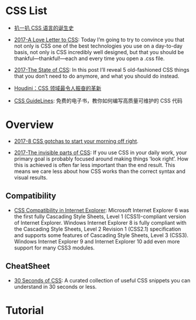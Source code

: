 

# CSS List

- [扒一扒 CSS 语言的诞生史](http://qianduan.guru/2016/07/26/The-Languages-Which-Almost-Became-CSS/)

- [2017-A Love Letter to CSS](https://parg.co/biC): Today I’m going to try to convince you that not only is CSS one of the best technologies you use on a day-to-day basis, not only is CSS incredibly well designed, but that you should be thankful—thankful!—each and every time you open a .css file.

- [2017-The State of CSS](https://parg.co/bLZ): In this post I’ll reveal 5 old-fashioned CSS things that you don’t need to do anymore, and what you should do instead.

- [Houdini：CSS 领域最令人振奋的革新](http://qianduan.guru/2016/05/20/houdini/)

- [CSS GuideLines](http://cssguidelin.es/): 免费的电子书，教你如何编写高质量可维护的 CSS 代码

# Overview

- [2017-8 CSS gotchas to start your morning off right](https://parg.co/bhl).

- [2017-The invisible parts of CSS](https://madebymike.com.au/writing/the-invisible-parts-of-CSS/#cascade): If you use CSS in your daily work, your primary goal is probably focused around making things ‘look right’. How this is achieved is often far less important than the end result. This means we care less about how CSS works than the correct syntax and visual results.

## Compatibility

- [CSS Compatibility in Internet Explorer](https://msdn.microsoft.com/en-us/library/hh781508%28v=vs.85%29.aspx): Microsoft Internet Explorer 6 was the first fully Cascading Style Sheets, Level 1 (CSS1)-compliant version of Internet Explorer. Windows Internet Explorer 8 is fully compliant with the Cascading Style Sheets, Level 2 Revision 1 (CSS2.1) specification and supports some features of Cascading Style Sheets, Level 3 (CSS3). Windows Internet Explorer 9 and Internet Explorer 10 add even more support for many CSS3 modules.

## CheatSheet

- [30 Seconds of CSS](https://atomiks.github.io/30-seconds-of-css/): A curated collection of useful CSS snippets you can understand in 30 seconds or less.

# Tutorial
